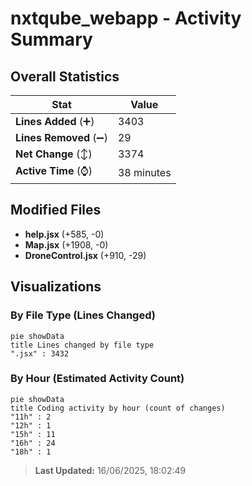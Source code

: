 # nxtqube_webapp - Activity Summary 

## Overall Statistics

| Stat                   | Value                                                             |
| ---------------------- | ----------------------------------------------------------------- |
| **Lines Added** (➕)   | 3403                                          |
| **Lines Removed** (➖) | 29                                        |
| **Net Change** (↕)    | 3374                |
| **Active Time** (⌚)   | 38 minutes |


## Modified Files
- **help.jsx** (+585, -0)
- **Map.jsx** (+1908, -0)
- **DroneControl.jsx** (+910, -29)

## Visualizations

### By File Type (Lines Changed)

```mermaid
pie showData
title Lines changed by file type
".jsx" : 3432
```

### By Hour (Estimated Activity Count)

```mermaid
pie showData
title Coding activity by hour (count of changes)
"11h" : 2
"12h" : 1
"15h" : 11
"16h" : 24
"18h" : 1
```


> **Last Updated:** 16/06/2025, 18:02:49
